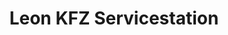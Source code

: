 ---
title: "Leon KFZ Servicestation"
url: /fritzens/leon-kfz-servicestation/
shop: Autowerkstatt
---